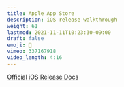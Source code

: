 ```yaml
---
title: Apple App Store
description: iOS release walkthrough
weight: 61
lastmod: 2021-11-11T10:23:30-09:00
draft: false
emoji: 🎉
vimeo: 337167918
video_length: 4:16
---
```


[Official iOS Release Docs](https://flutter.dev/docs/deployment/ios)
